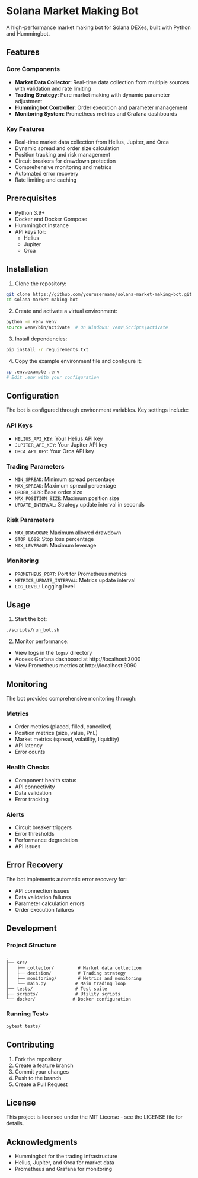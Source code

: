 # Solana Market Making Bot

A high-performance market making bot for Solana DEXes, built with Python and Hummingbot.

## Features

### Core Components
- **Market Data Collector**: Real-time data collection from multiple sources with validation and rate limiting
- **Trading Strategy**: Pure market making with dynamic parameter adjustment
- **Hummingbot Controller**: Order execution and parameter management
- **Monitoring System**: Prometheus metrics and Grafana dashboards

### Key Features
- Real-time market data collection from Helius, Jupiter, and Orca
- Dynamic spread and order size calculation
- Position tracking and risk management
- Circuit breakers for drawdown protection
- Comprehensive monitoring and metrics
- Automated error recovery
- Rate limiting and caching

## Prerequisites

- Python 3.9+
- Docker and Docker Compose
- Hummingbot instance
- API keys for:
  - Helius
  - Jupiter
  - Orca

## Installation

1. Clone the repository:
```bash
git clone https://github.com/yourusername/solana-market-making-bot.git
cd solana-market-making-bot
```

2. Create and activate a virtual environment:
```bash
python -m venv venv
source venv/bin/activate  # On Windows: venv\Scripts\activate
```

3. Install dependencies:
```bash
pip install -r requirements.txt
```

4. Copy the example environment file and configure it:
```bash
cp .env.example .env
# Edit .env with your configuration
```

## Configuration

The bot is configured through environment variables. Key settings include:

### API Keys
- `HELIUS_API_KEY`: Your Helius API key
- `JUPITER_API_KEY`: Your Jupiter API key
- `ORCA_API_KEY`: Your Orca API key

### Trading Parameters
- `MIN_SPREAD`: Minimum spread percentage
- `MAX_SPREAD`: Maximum spread percentage
- `ORDER_SIZE`: Base order size
- `MAX_POSITION_SIZE`: Maximum position size
- `UPDATE_INTERVAL`: Strategy update interval in seconds

### Risk Parameters
- `MAX_DRAWDOWN`: Maximum allowed drawdown
- `STOP_LOSS`: Stop loss percentage
- `MAX_LEVERAGE`: Maximum leverage

### Monitoring
- `PROMETHEUS_PORT`: Port for Prometheus metrics
- `METRICS_UPDATE_INTERVAL`: Metrics update interval
- `LOG_LEVEL`: Logging level

## Usage

1. Start the bot:
```bash
./scripts/run_bot.sh
```

2. Monitor performance:
- View logs in the `logs/` directory
- Access Grafana dashboard at http://localhost:3000
- View Prometheus metrics at http://localhost:9090

## Monitoring

The bot provides comprehensive monitoring through:

### Metrics
- Order metrics (placed, filled, cancelled)
- Position metrics (size, value, PnL)
- Market metrics (spread, volatility, liquidity)
- API latency
- Error counts

### Health Checks
- Component health status
- API connectivity
- Data validation
- Error tracking

### Alerts
- Circuit breaker triggers
- Error thresholds
- Performance degradation
- API issues

## Error Recovery

The bot implements automatic error recovery for:
- API connection issues
- Data validation failures
- Parameter calculation errors
- Order execution failures

## Development

### Project Structure
```
.
├── src/
│   ├── collector/         # Market data collection
│   ├── decision/          # Trading strategy
│   ├── monitoring/        # Metrics and monitoring
│   └── main.py           # Main trading loop
├── tests/                # Test suite
├── scripts/              # Utility scripts
└── docker/              # Docker configuration
```

### Running Tests
```bash
pytest tests/
```

## Contributing

1. Fork the repository
2. Create a feature branch
3. Commit your changes
4. Push to the branch
5. Create a Pull Request

## License

This project is licensed under the MIT License - see the LICENSE file for details.

## Acknowledgments

- Hummingbot for the trading infrastructure
- Helius, Jupiter, and Orca for market data
- Prometheus and Grafana for monitoring
